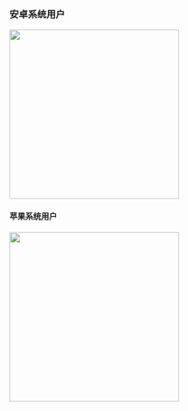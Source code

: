 ### 安卓系统用户

<img src='https://raw.githubusercontent.com/gfw-breaker/banned-news/master/scripts/img/1.png' width="300px"/>  

#### 苹果系统用户

<img src='https://raw.githubusercontent.com/gfw-breaker/banned-news/master/scripts/img/iphone.jpg' width="300px"/>


